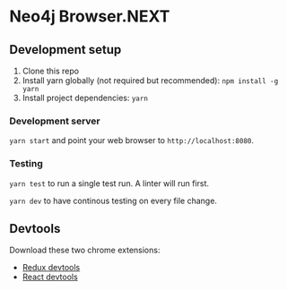 # Neo4j Browser.NEXT

## Development setup
1. Clone this repo
1. Install yarn globally (not required but recommended): `npm install -g yarn`
1. Install project dependencies: `yarn`

### Development server
`yarn start` and point your web browser to `http://localhost:8080`.

### Testing
`yarn test` to run a single test run. A linter will run first.

`yarn dev` to have continous testing on every file change.

## Devtools
Download these two chrome extensions:
- [Redux devtools](https://chrome.google.com/webstore/detail/redux-devtools/lmhkpmbekcpmknklioeibfkpmmfibljd?hl=en)
- [React devtools](https://chrome.google.com/webstore/detail/react-developer-tools/fmkadmapgofadopljbjfkapdkoienihi?hl=en)
